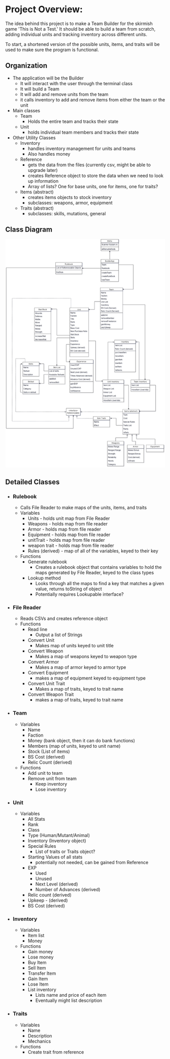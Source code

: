 # Project Overview:

The idea behind this project is to make a Team Builder for the skirmish game
'This is Not a Test.' It should be able to build a team from scratch, adding individual 
units and tracking inventory across different units.

To start, a shortened version of the possible units, items, and traits will be used
to make sure the program is functional.

## Organization
 - The application will be the Builder
   - It will interact with the user through the terminal class
   - It will build a Team
   - It will add and remove units from the team
   - it calls inventory to add and remove items from either the team or the unit
 - Main classes
   - Team
     - Holds the entire team and tracks their state
   - Unit
     - holds individual team members and tracks their state
 - Other Utility Classes
   - Inventory
     - handles inventory management for units and teams
     - Also handles money
   - Reference 
     - gets the data from the files (currently csv, might be able to upgrade later)
     - creates Reference object to store the data when we need to look up information
     - Array of lists? One for base units, one for items, one for traits?
   - Items (abstract)
     - creates items objects to stock inventory
     - subclasses: weapons, armor, equipment
   - Traits (abstract)
     - subclasses: skills, mutations, general
## Class Diagram
![CLass Diagram](Reference/ClassDiagram/ClassDiagram.png)

## Detailed Classes
 - ### Rulebook
   - Calls File Reader to make maps of the units, items, and traits
   - Variables
     - Units - holds unit map from File Reader
     - Weapons - holds map from file reader
     - Armor - holds map from file reader
     - Equipment - holds map from file reader
     - unitTrait - holds map from file reader
     - weapon trait - holds map from file reader
     - Rules (derived) - map of all of the variables, keyed to their key
   - Functions
     - Generate rulebook
       - Creates a rulebook object that contains variables to hold the maps generated by File Reader, keyed to the class types
     - Lookup method
       - Looks through all the maps to find a key that matches a given value, returns toString of object
       - Potentially requires Lookupable interface?
 - ### File Reader
    - Reads CSVs and creates reference object
    - Functions
      - Read line 
        - Output a list of Strings
      - Convert Unit
        - Makes map of units keyed to unit title
      - Convert Weapon
        - Makes a map of weapons keyed to weapon type
      - Convert Armor
        - Makes a map of armor keyed to armor type
      - Convert Equipment
        - makes a map of equipment keyed to equipment type
      - Convert Unit Trait
        - Makes a map of traits, keyed to trait name
      - Convert Weapon Trait
        - makes a map of traits, keyed to trait name
 - ### Team
   - Variables
     - Name
     - Faction
     - Money (bank object, then it can do bank functions)
     - Members (map of units, keyed to unit name)
     - Stock (List of items)
     - BS Cost (derived)
     - Relic Count (derived)
   - Functions
     - Add unit to team
     - Remove unit from team
       - Keep inventory
       - Lose inventory
 - ### Unit
   - Variables
     - All Stats
     - Rank
     - Class
     - Type (Human/Mutant/Animal)
     - Inventory (Inventory object)
     - Special Rules
       - List of traits or Traits object?
     - Starting Values of all stats
       - potentially not needed, can be gained from Reference
     - EXP
       - Used
       - Unused
       - Next Level (derived)
       - Number of Advances (derived)
     - Relic count (derived)
     - Upkeep - (derived)
     - BS Cost (derived)
 - ### Inventory
   - Variables
     - Item list
     - Money
   - Functions
     - Gain money
     - Lose money
     - Buy Item
     - Sell Item
     - Transfer Item
     - Gain Item
     - Lose Item
     - List inventory
       - Lists name and price of each item
       - Eventually might list description
 - ### Traits
   - Variables
     - Name
     - Description
     - Mechanics
   - Functions
     - Create trait from reference